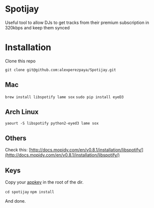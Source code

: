 Spotijay
========

Useful tool to allow DJs to get tracks from their premium subscription in 320kbps and keep them synced

# Installation

Clone this repo

`git clone git@github.com:alexperezpaya/Spotijay.git`

## Mac

`brew install libspotify lame sox`
`sudo pip install eyeD3`

## Arch Linux

`yaourt -S libspotify python2-eyed3 lame sox`

## Others

Check this: [http://docs.mopidy.com/en/v0.8.1/installation/libspotify/](http://docs.mopidy.com/en/v0.8.1/installation/libspotify/)

## Keys

Copy your [appkey](https://developer.spotify.com/my-account/keys) in the root of the dir.

`cd spotijay`
`npm install`

And done.
